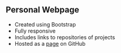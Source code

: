 ## Personal Webpage
- Created using Bootstrap
- Fully responsive
- Includes links to repositories of projects
- Hosted as a [page](https://averyramirez.github.io) on GitHub
